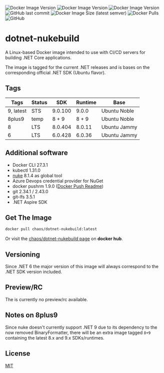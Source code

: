 ![Docker Image Version](https://img.shields.io/docker/v/chaos/dotnet-nukebuild/latest?label=Current&style=for-the-badge)
![Docker Image Version](https://img.shields.io/docker/v/chaos/dotnet-nukebuild/8?label=SDK%208%20(LTS)&style=for-the-badge)
![Docker Image Version](https://img.shields.io/docker/v/chaos/dotnet-nukebuild/6?label=SDK%206%20(LTS)&style=for-the-badge)
![GitHub last commit](https://img.shields.io/github/last-commit/chA0s-Chris/dotnet-nukebuild?style=for-the-badge)
![Docker Image Size (latest semver)](https://img.shields.io/docker/image-size/chaos/dotnet-nukebuild/latest?style=for-the-badge)
![Docker Pulls](https://img.shields.io/docker/pulls/chaos/dotnet-nukebuild?style=for-the-badge)
![GitHub](https://img.shields.io/github/license/chA0s-Chris/dotnet-nukebuild?style=for-the-badge)

# dotnet-nukebuild

A Linux-based Docker image intended to use with CI/CD servers for building .NET Core applications.

The image is tagged for the current .NET releases and is bases on the corresponding official .NET SDK (Ubuntu flavor). 

## Tags

| Tags      | Status | SDK     | Runtime | Base         |
|-----------|--------|---------|---------| ------------ |
| 9, latest | STS    | 9.0.100 | 9.0.0   | Ubuntu Noble |
| 8plus9    | temp   | 8 + 9   | 8 + 9   | Ubuntu Noble |
| 8         | LTS    | 8.0.404 | 8.0.11  | Ubuntu Jammy |
| 6         | LTS    | 6.0.428 | 6.0.36  | Ubuntu Jammy |

## Additional software

* Docker CLI 27.3.1
* kubectl 1.31.0
* [nuke](https://nuke.build) 8.1.4 as global tool 
* Azure Devops credential provider for NuGet
* docker pushrm 1.9.0 ([Docker Push Readme](https://github.com/christian-korneck/docker-pushrm))
* git 2.34.1 / 2.43.0
* git-lfs 3.5.1
* .NET Aspire SDK

## Get The Image

```bash
docker pull chaos/dotnet-nukebuild:latest
```

Or visit the [chaos/dotnet-nukebuild page](https://hub.docker.com/r/chaos/dotnet-nukebuild) on **docker hub**.

## Versioning

Since .NET 6 the major version of this image will always correspond to the .NET SDK version included.

## Preview/RC

The is currently no preview/rc available.

## Notes on 8plus9

Since nuke doesn't currently support .NET 9 due to its dependency to the now removed BinaryFormatter,
there will be an extra image tagged `8+9` containing the latest 8.x and 9.x SDKs/runtimes. 

## License

[MIT](https://github.com/chA0s-Chris/dotnet-cakebuild/blob/master/LICENSE)